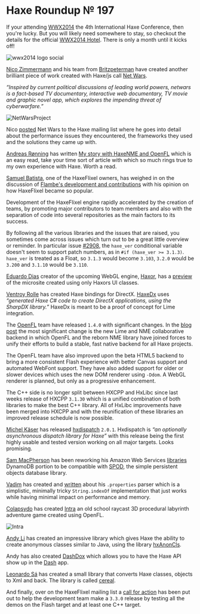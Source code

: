 [_template]: ../templates/roundup.html
[date]: / "2014-04-23T18:09:23+01:00"
[modified]: / "2014-06-27T15:38:50+01:00"
# Haxe Roundup № 197

If your attending [WWX2014] the 4th International Haxe Conference, then you're lucky.
But you will likely need somewhere to stay, so checkout the details for the official
[WWX2014 Hotel]. There is only a month until it kicks off!

![wwx2014 logo social](/img/197/wwx2014-logo.png "World Wide Haxe Conference 2014")

[Nico Zimmermann][g+ 1] and his team from [Britzpeterman] have created another brilliant
piece of work created with Haxe/js call [Net Wars]. 

_“Inspired by current political discussions of leading world powers, netwars is a
fact-based TV documentary, interactive web documentary, TV movie and graphic novel 
app, which explores the impending threat of cyberwarfare.”_

![NetWarsProject](/img/197/netwars.png "NetWars Project")

Nico [posted][l 1] Net Wars to the Haxe mailing list where he goes into detail about 
the performance issues they encountered, the frameworks they used and the solutions
they came up with.

[Andreas Rønning][tw 1] has written [My story with HaxeNME and OpenFL][l 2] which is an
easy read, take your time sort of article with which so much rings true to my own
experience with Haxe. Worth a read.

[Samuel Batista][gh 1], one of the HaxeFlixel owners, has weighed in on the discussion
of [Flambe's development and contributions][l 3] with his opinion on how HaxeFlixel 
became so popular.

Development of the HaxeFlixel engine rapidly accelerated by the creation of teams, 
by promoting major contributors to team members and also with the separation of 
code into several repositories as the main factors to its success.

By following all the various libraries and the issues that are raised, you sometimes
come across issues which turn out to be a great little overview or reminder. In
particular issue [#2908], the `haxe_ver` conditional variable doesn't seem to support
patch numbers, as in `#if (haxe_ver >= 3.1.3)`. `haxe_ver` is treated as a Float, so
`3.1.3` would become `3.103`, `3.2.0` would be `3.200` and `3.1.10` would be `3.110`.

[Eduardo Dias][tw 2] creator of the upcoming WebGL engine, [Haxor][tw 3], has a
[preview][l 4] of the microsite created using only Haxors UI classes.

[Ventroy Rolle][gh 2] has created Haxe bindings for DirectX. [HaxeDx] uses _“generated
Haxe C# code to create DirectX applications, using the SharpDX library.”_ HaxeDx is
meant to be a proof of concept for Lime integration.

The [OpenFL][tw 4] team have released `1.4.0` with significant changes. In the 
[blog post][l 5] the most significant change is the new Lime and NME collaborative
backend in which OpenFL and the reborn NME library have joined forces to unify their
efforts to build a stable, fast native backend for all Haxe projects.

The OpenFL team have also improved upon the beta HTML5 backend to bring a more
consistent Flash experience with better Canvas support and automated WebFont support.
They have also added support for older or slower devices which uses the new DOM
renderer using `-Ddom`. A WebGL renderer is planned, but only as a progressive
enhancement.

The C++ side is no longer split between HXCPP and HxLibc since last weeks release
of HXCPP `3.1.30` which is a unified combination of both libraries to make the best
C++ library. All of HxLibc improvements have been merged into HXCPP and with the reunification
of these libraries an improved release schedule is now possible.

[Michel Käser][tw 5] has released [hxdispatch][l 6] `2.0.1`. Hxdispatch is _“an
optionally asynchronous dispatch library for Haxe”_ with this release being the
first highly usable and tested version working on all major targets. Looks promising.

[Sam MacPherson][gh 3] has been reworking his Amazon Web Services [libraries][l 7]
DynamoDB portion to be compatible with [SPOD], the simple persistent objects database
library.

[Vadim][gh 4] has created and [written][l 9] about his `.properties` parser which is a
simplistic, minimally tricky `String.indexOf` implementation that just works while
having minimal impact on performance and memory.

[Colapsydo][tw 6] has created [Intra][l 8] an old school raycast 3D procedural
labyrinth adventure game created using OpenFL.

![Intra](/img/197/intra.jpg "Intra")

[Andy Li][gh 5] has created an impressive library which gives Haxe the ability to
create anonymous classes similar to Java, using the library [hxAnonCls].

Andy has also created [DashDox] which allows you to have the Haxe API show up in
the [Dash] app.

[Leonardo Sá][gh 6] has created a small library that converts Haxe classes, objects
to Xml and back. The library is called [cereal].

And finally, over on the HaxeFlixel mailing list a [call for action][l 10] has been
put out to help the development team make a `3.3.0` release by testing all the 
demos on the Flash target and at least one C++ target.

[g+ 1]: https://plus.google.com/109633733391503440565/posts "+Nico Zimmermann"

[tw 1]: https://github.com/sunjammer "@sunjammer"
[tw 2]: https://twitter.com/EduardoDias "@EduardoDias"
[tw 3]: https://twitter.com/HaxorEngine "@HaxorEngine"
[tw 4]: https://twitter.com/Open_FL "@OpenFL"
[tw 5]: https://twitter.com/frontenderch "@frontenderch"
[tw 6]: https://twitter.com/Colapsydo "@Colapsydo"
	
[gh 1]: https://github.com/gamedevsam "@gamedevsam"
[gh 2]: https://github.com/kidveno "@kidveno"
[gh 3]: https://github.com/Blank101 "@Blank101"
[gh 4]: https://github.com/YellowAfterlife "@YellowAfterlife"
[gh 5]: https://github.com/andyli "@andyli"
[gh 6]: https://github.com/submain "@submain"

[l 1]: https://groups.google.com/forum/#!msg/haxelang/zh9GZPg1-Sk/dRHEZNeoDAIJ "Haxe Success Story - Netwars"
[l 2]: http://www.doomsday.no/articles/apr192014.html "My story with HaxeNME and OpenFL"
[l 3]: https://groups.google.com/forum/#!msg/flambe/MFrMuoXxnss/8w9DTcDVymMJ "Flambe development and contributions"
[l 4]: https://twitter.com/HaxorEngine/status/457576634262884352/photo/1 "Haxor Micro site preview"
[l 5]: http://www.openfl.org/blog/2014/04/22/openfl-1-4-release/ "OpenFL 1.4 Release"
[l 6]: https://github.com/MaddinXx/hxdispatch/tree/master "hxdispatch on Github"
[l 7]: https://github.com/Blank101/haxe-aws "haxe-aws on Github"
[l 8]: http://digilander.libero.it/Colapsydo/games/intra/Intra.html "Intra"
[l 9]: http://yal.cc/haxe-simplistic-properties-parser/ "Haxe: Simplistic .properties parser"
[l 10]: https://groups.google.com/forum/#!topic/haxeflixel/oCDxT96GB78 "Help us get 3.3.0 released!"

[wwx2014]: http://wwx.silexlabs.org/2014/ "World Wide Haxe Conferenece 2014"
[wwx2014 hotel]: https://groups.google.com/forum/#!msg/haxelang/sGsZNfXdoAw/5mq8UldAFmoJ "Official WWX2014 Hotel"
[Britzpeterman]: http://www.britzpetermann.com/ "Britzpeterman | Studio for Design & Code"
[Net Wars]: http://www.netwars-project.com/webdoc
[#2908]: https://github.com/HaxeFoundation/haxe/issues/2908 "haxe_ver doesn't seem to support patch number"
[spod]: http://haxe.org/manual/spod "Haxe SPOD library"
[hxAnonCls]: https://github.com/andyli/hxAnonCls "hxAnonCls on Github"
[DashDox]: https://github.com/andyli/DashDox "DashDox on Github"
[Dash]: http://kapeli.com/dash "Dash - Documentation Browser"
[cereal]: https://github.com/submain/cereal "cereal on Github"
[haxedx]: https://github.com/kidveno/HaxeDx "HaxeDx on Github"


